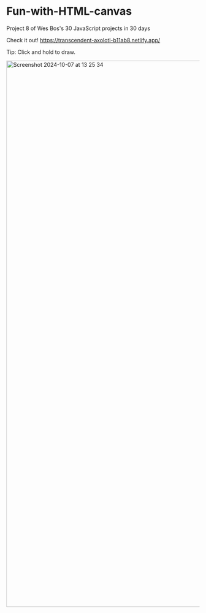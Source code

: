 # Fun-with-HTML-canvas

Project 8 of Wes Bos's 30 JavaScript projects in 30 days

Check it out! https://transcendent-axolotl-b11ab8.netlify.app/

Tip: Click and hold to draw. 

<img width="1426" alt="Screenshot 2024-10-07 at 13 25 34" src="https://github.com/user-attachments/assets/d2ae4a86-759a-47b7-9e9b-c96c8762dbb5">
